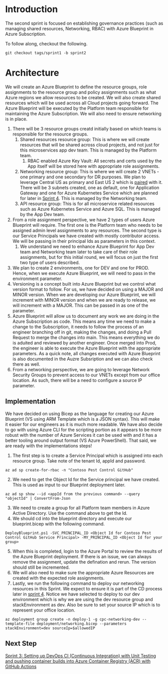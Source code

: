 # Introduction
The second sprint is focused on establishing governance practices (such as managing shared resources, Networking, RBAC) with Azure Blueprint in Azure Subscription.

To follow along, checkout the following.
```
git checkout tags/sprint1 -b sprint2
```

# Architecture
We will create an Azure Blueprint to define the resource groups, role assignments to the resource group and policy assignments such as what Azure regions we allow resources to be created. We will also create shared resources which will be used across all Cloud projects going forward. The Azure Blueprint will be executed by the Platform team responsible for maintaining the Azure Subscription. We will also need to ensure networking is in place.

1. There will be 3 resource groups creatd initially based on which teams is responsible for the resource groups.
    1. Shared resources resource group: This is where we will create resources that will be shared across cloud projects, and not just for this microservices app dev team. This is managed by the Platform team.
        1. RBAC enabled Azure Key Vault: All secrets and certs used by the App itself will be stored here with appropriate role assignments. 
    2. Networking resource group: This is where we will create 2 VNETs - one primary and one secondary for DR purposes. We plan to leverage Central US as primary and East US 2 which is [paired](https://docs.microsoft.com/en-us/azure/availability-zones/cross-region-replication-azure) with it. There will be 3 subnets created, one as default, one for Application Gateway and one for Azure Kubernetes Service which are planned for later in [Sprint 4](docs/SPRINT4.md). This is managed by the Networking team.
    3. API resource group: This is for all microservice related resources such as Azure Kubernetes Service and Azure SQL. This is managed by the App Dev team.
2. From a role assignment perspective, we have 2 types of users Azure Blueprint will require. The first one is the Platform team who needs to be assigned admin level assignments to any resources. The second type is our Service Principals we have created with mostly contributor access. We will be passing in their principal Ids as parameters in this context.
    1. We understand we need to enhance Azure Blueprint for App Dev team and Networking team later to take care of their role assignments, but for this initial round, we will focus on just the first two type of users described.  
3. We plan to create 2 environments, one for DEV and one for PROD. Hence, when we execute Azure Blueprint, we will need to pass in the environment parameter. 
4. Versioning is a concept built into Azure Blueprint but we control what version format to follow. For us, we have decided on using a MAJOR and MINOR version. When we are developing our Azure Blueprint, we will increment with MINOR version and when we are ready to release, we will increment with a MAJOR. This can be passed in as one of the parameter.
5. Azure Blueprint will allow us to document any work we are doing in the Azure Subscription as code. This means any time we need to make a change to the Subscription, it needs to follow the process of an engineer branching off in git, making the changes, and doing a Pull Request to merge the changes into main. This means everything we do is aduited and reviewed by another engineer. Once merged into Prod, the engineer is able to execute the Azure Blueprint with the appropriate parameters. As a quick note, all changes executed with Azure Blueprint is also documented in the Auzre Subsription and we can also check there as well.
6. From a networking perspective, we are going to leverage Network Security Groups to prevent access to our VNETs except from our office location. As such, there will be a need to configure a source IP parameter.

## Implementation
We have decided on using Bicep as the language for creating our Azure Blueprint (VS using ARM Template which is a JSON syntax). This will make it easier for our engineers as it is much more readable. We have also decide to go with using Azure CLI for the scripting portion as it appears to be more robust with the number of Azure Services it can be used with and it has a better tooling around output format (VS Azure PowerShell). That said, we are ready with the implementations steps!

1. The first step is to create a Service Principal which is assigned into each resource group. Take note of the tenant Id, appId and password.
```
az ad sp create-for-rbac -n "Contoso Pest Control GitHub"
``` 
2. We need to get the Object Id for the Service principal we have created. This is used as input to our Blueprint deployment later.
```
az ad sp show --id <appId from the previous command> --query "objectId" | ConvertFrom-Json
```
3. We need to create a group for all Platform team members in Azure Active Directory. Use the command above to get the Id.
4. We should cd into the blueprint directory and execute our blueprint.bicep with the following command.
```
DeployBlueprint.ps1 -SVC_PRINCIPAL_ID <Object Id for Contoso Pest Control GitHub Service Principal> -MY_PRINCIPAL_ID <Object Id for your group>
```
5. When this is completed, login to the Azure Portal to review the results of the Azure Blueprint deployment. If there is an issue, we can always remove the assignment, update the defination and rerun. The version should still be incremented.
6. We will also need to make sure the appropriate Azure Resources are created with the expected role assignments.
7. Lastly, we run the following command to deploy our networking resources in this Sprint. We expect to ensure it is part of the CD process later in [sprint 4](docs/SPRINT4.md). Notice we have selected to deploy to our dev environment which is why we are using the dev resource group and stackEnvironment as dev. Also be sure to set your source IP which is to represent your office location.
```
az deployment group create -n deploy-1 -g cpc-networking-dev --template-file deployment/networking.bicep --parameters stackEnvironment=dev sourceIp=$allowedIP
```

## Next Step
[Sprint 3: Setting up DevOps CI (Continuous Integration) with Unit Testing and pushing container builds into Azure Container Registry (ACR) with GitHub Actions](docs/SPRINT3.md)